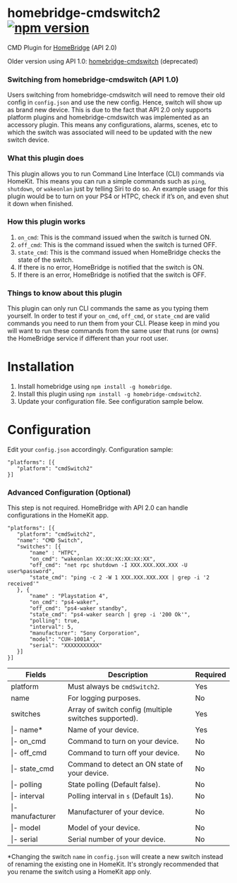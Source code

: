 # homebridge-cmdswitch2 [![npm version](https://badge.fury.io/js/homebridge-cmdswitch2.svg)](https://badge.fury.io/js/homebridge-cmdswitch2)
CMD Plugin for [HomeBridge](https://github.com/nfarina/homebridge) (API 2.0)

Older version using API 1.0: [homebridge-cmdswitch](https://github.com/luisiam/homebridge-cmdswitch) (deprecated)

### Switching from homebridge-cmdswitch (API 1.0)
Users switching from homebridge-cmdswitch will need to remove their old config in `config.json` and use the new config. Hence, switch will show up as brand new device. This is due to the fact that API 2.0 only supports platform plugins and homebridge-cmdswitch was implemented as an accessory plugin. This means any configurations, alarms, scenes, etc to which the switch was associated will need to be updated with the new switch device.

### What this plugin does
This plugin allows you to run Command Line Interface (CLI) commands via HomeKit. This means you can run a simple commands such as `ping`, `shutdown`, or `wakeonlan` just by telling Siri to do so. An example usage for this plugin would be to turn on your PS4 or HTPC, check if it’s on, and even shut it down when finished.

### How this plugin works
1. `on_cmd`: This is the command issued when the switch is turned ON.
2. `off_cmd`: This is the command issued when the switch is turned OFF.
3. `state_cmd`: This is the command issued when HomeBridge checks the state of the switch.
  1. If there is no error, HomeBridge is notified that the switch is ON.
  2. If there is an error, HomeBridge is notified that the switch is OFF.

### Things to know about this plugin
This plugin can only run CLI commands the same as you typing them yourself. In order to test if your `on_cmd`, `off_cmd`, or `state_cmd` are valid commands you need to run them from your CLI. Please keep in mind you will want to run these commands from the same user that runs (or owns) the HomeBridge service if different than your root user.

# Installation
1. Install homebridge using `npm install -g homebridge`.
2. Install this plugin using `npm install -g homebridge-cmdswitch2`.
3. Update your configuration file. See configuration sample below.

# Configuration
Edit your `config.json` accordingly. Configuration sample:
 ```
"platforms": [{
    "platform": "cmdSwitch2"
}]
```

### Advanced Configuration (Optional)
This step is not required. HomeBridge with API 2.0 can handle configurations in the HomeKit app.
 ```
"platforms": [{
    "platform": "cmdSwitch2",
    "name": "CMD Switch",
    "switches": [{
        "name" : "HTPC",
        "on_cmd": "wakeonlan XX:XX:XX:XX:XX:XX",
        "off_cmd": "net rpc shutdown -I XXX.XXX.XXX.XXX -U user%password",
        "state_cmd": "ping -c 2 -W 1 XXX.XXX.XXX.XXX | grep -i '2 received'"
    }, {
        "name" : "Playstation 4",
        "on_cmd": "ps4-waker",
        "off_cmd": "ps4-waker standby",
        "state_cmd": "ps4-waker search | grep -i '200 Ok'",
        "polling": true,
        "interval": 5,
        "manufacturer": "Sony Corporation",
        "model": "CUH-1001A",
        "serial": "XXXXXXXXXXX"
    }]
}]
```


| Fields           | Description                                           | Required |
|------------------|-------------------------------------------------------|----------|
| platform         | Must always be `cmdSwitch2`.                          | Yes      |
| name             | For logging purposes.                                 | No       |
| switches         | Array of switch config (multiple switches supported). | Yes      |
| \|- name\*       | Name of your device.                                  | Yes      |
| \|- on_cmd       | Command to turn on your device.                       | No       |
| \|- off_cmd      | Command to turn off your device.                      | No       |
| \|- state_cmd    | Command to detect an ON state of your device.         | No       |
| \|- polling      | State polling (Default false).                        | No       |
| \|- interval     | Polling interval in `s` (Default 1s).                 | No       |
| \|- manufacturer | Manufacturer of your device.                          | No       |
| \|- model        | Model of your device.                                 | No       |
| \|- serial       | Serial number of your device.                         | No       |
\*Changing the switch `name` in `config.json` will create a new switch instead of renaming the existing one in HomeKit. It's strongly recommended that you rename the switch using a HomeKit app only.
